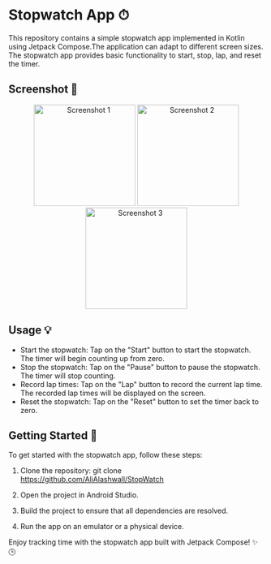 # Stopwatch App ⏱

This repository contains a simple stopwatch app implemented in Kotlin using Jetpack Compose.The application can adapt to different screen sizes. The stopwatch app provides basic functionality to start, stop, lap, and reset the timer.

## Screenshot 📸
<div align="center">
  <img src="https://github.com/AliAlashwall/StopWatch/assets/108752479/e66bf600-39ab-42e3-b6fe-0678fdb889e5" style="width: 200px" alt="Screenshot 1">
  <img src="https://github.com/AliAlashwall/StopWatch/assets/108752479/4bc7ce3b-b4c0-45e4-8566-ec8202df73fe" style="width: 200px" alt="Screenshot 2">
  <img src="https://github.com/AliAlashwall/StopWatch/assets/108752479/4deb25b5-27d3-4319-87d7-b7ada6dd1029" style="width: 200px" alt="Screenshot 3">
</div>

## Usage 💡

- Start the stopwatch: Tap on the "Start" button to start the stopwatch. The timer will begin counting up from zero.
- Stop the stopwatch: Tap on the "Pause" button to pause the stopwatch. The timer will stop counting.
- Record lap times: Tap on the "Lap" button to record the current lap time. The recorded lap times will be displayed on the screen.
- Reset the stopwatch: Tap on the "Reset" button to set the timer back to zero.

## Getting Started 🎌

To get started with the stopwatch app, follow these steps:

1. Clone the repository: git clone https://github.com/AliAlashwall/StopWatch

2. Open the project in Android Studio.

3. Build the project to ensure that all dependencies are resolved.

4. Run the app on an emulator or a physical device.

Enjoy tracking time with the stopwatch app built with Jetpack Compose! ✨🕒
